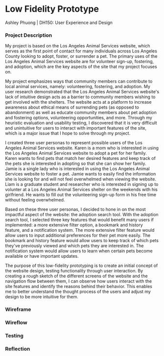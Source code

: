 # Low Fidelity Prototype
Ashley Phuong | DH150: User Experience and Design

### Project Description
My project is based on the Los Angeles Animal Services website, which serves as the first point of contact for many individuals across Los Angeles County looking to adopt, foster, or surrender a pet. The primary uses of the Los Angeles Animal Services website are for volunteer sign-up, fostering, and adoption, which are the key aspects of the site that my project focuses on.

My project emphasizes ways that community members can contribute to local animal services, namely: volunteering, fostering, and adoption. My user research demonstrated that the Los Angeles Animal Services website's lack of intuitive design acts as a barrier to community members wishing to get involved with the shelters. The website acts at a platform to increase awareness about ethical means of surrending pets (as opposed to abandonment) as well as educate community members about pet adoption and fostering options, volunteering opportunities, and more. Through my heuristic evaluation and usability testing, I discovered that it is very difficult and unintuitive for users to interact with important features of the site, which is a major issue that I hope to solve through my project.

I created three user personas to represent possible users of the Los Angeles Animal Services website. Karen is a mom who is interested in using the Los Angeles Animal Services website to adopt a pet for her family. Karen wants to find pets that match her desired features and keep track of the pets she is interested in adopting so that she can show her family. Jamie is a single lady who is interested in using the Los Angeles Animal Services website to foster a pet. Jamie wants to easily find the information she is looking for and will not feel overwhelmed when viewing the website. Liam is a graduate student and researcher who is interested in signing up to volunter at a Los Angeles Animal Services shelter on the weekends with his girlfriend. He wants to fill out the volunteering sign-up form in his free time without feeling overwhelmed.

Based on these three user personas, I decided to hone in on the most impactful aspect of the website: the adoption search tool. With the adoption search tool, I selected three key features that would benefit many users if implemented: a more extensive filter option, a bookmark and history feature, and a notification system. The more extensive filter feature would allow users to input additional preferences for their pet more easily. The bookmark and history feature would allow users to keep track of which pets they've previously viewed and which pets they are interested in. The notification system would allow users to learn when certain pets become available or have important updates. 

The purpose of this low-fidelity prototyping is to create an initial concept of the website design, testing functionality through user interaction. By creating a rough sketch of the different screens of the website and the navigation flow between them, I can observe how users interact with the site features and identify the reasons behind their behavior. This enables me to better understand the thought process of the users and adjust my design to be more intuitive for them.

### Wireframe

### Wireflow

### Testing

### Reflection
